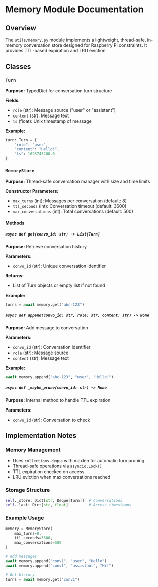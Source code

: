 # Memory Module Documentation

## Overview
The `utils/memory.py` module implements a lightweight, thread-safe, in-memory conversation store designed for Raspberry Pi constraints. It provides TTL-based expiration and LRU eviction.

## Classes

### `Turn`
**Purpose:** TypedDict for conversation turn structure

**Fields:**
- `role` (str): Message source ("user" or "assistant")
- `content` (str): Message text
- `ts` (float): Unix timestamp of message

**Example:**
```python
turn: Turn = {
    "role": "user",
    "content": "Hello!",
    "ts": 1693743200.0
}
```

### `MemoryStore`
**Purpose:** Thread-safe conversation manager with size and time limits

**Constructor Parameters:**
- `max_turns` (int): Messages per conversation (default: 8)
- `ttl_seconds` (int): Conversation timeout (default: 3600)
- `max_conversations` (int): Total conversations (default: 500)

#### Methods

##### `async def get(convo_id: str) -> List[Turn]`
**Purpose:** Retrieve conversation history

**Parameters:**
- `convo_id` (str): Unique conversation identifier

**Returns:**
- List of Turn objects or empty list if not found

**Example:**
```python
turns = await memory.get("abc-123")
```

##### `async def append(convo_id: str, role: str, content: str) -> None`
**Purpose:** Add message to conversation

**Parameters:**
- `convo_id` (str): Conversation identifier
- `role` (str): Message source
- `content` (str): Message text

**Example:**
```python
await memory.append("abc-123", "user", "Hello!")
```

##### `async def _maybe_prune(convo_id: str) -> None`
**Purpose:** Internal method to handle TTL expiration

**Parameters:**
- `convo_id` (str): Conversation to check

## Implementation Notes

### Memory Management
- Uses `collections.deque` with maxlen for automatic turn pruning
- Thread-safe operations via `asyncio.Lock()`
- TTL expiration checked on access
- LRU eviction when max conversations reached

### Storage Structure
```python
self._store: Dict[str, Deque[Turn]]  # Conversations
self._last: Dict[str, float]         # Access timestamps
```

### Example Usage
```python
memory = MemoryStore(
    max_turns=8,
    ttl_seconds=3600,
    max_conversations=500
)

# Add messages
await memory.append("conv1", "user", "Hello")
await memory.append("conv1", "assistant", "Hi!")

# Get history
turns = await memory.get("conv1")
```